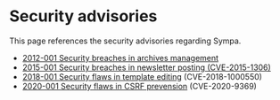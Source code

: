 Security advisories
===================

This page references the security advisories regarding Sympa.

  - [2012-001 Security breaches in archives management](2012-001.md)
  - [2015-001 Security breaches in newsletter posting (CVE-2015-1306)](2015-001.md)
  - [2018-001 Security flaws in template editing](2018-001.md) (CVE-2018-1000550)
  - [2020-001 Security flaws in CSRF prevension](2020-001.md) (CVE-2020-9369)
